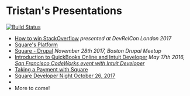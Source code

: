 # Tristan's Presentations
[![Build Status](https://travis-ci.org/tristansokol/Presentations.svg?branch=master)](https://travis-ci.org/tristansokol/Presentations)

* [How to win StackOverflow](https://tristansokol.github.io/Presentations/How%20to%20win%20StackOverflow/index.html) _presented at DevRelCon London 2017_
* [Square's Platform](https://tristansokol.github.io/Presentations/Square%20Platform%20Overview/index.html)
* [Square - Drupal](https://tristansokol.github.io/Presentations/Square-Drupal/index.html) _November 28th 2017, Boston Drupal Meetup_
* [Introduction to QuickBooks Online and Intuit Developer](https://github.com/tristansokol/Presentations/tree/master/introduction%20to%20QuickBooks%20Online%20and%20Intuit%20Developer)
        _May 17th 2016, [San Francisco CodeWorks event with Intuit Developer](https://www.eventbrite.com/e/intuit-developer-code-works-san-francisco-edition-tickets-24935867852)_
* [Taking a Payment with Square](https://tristansokol.github.io/Presentations/Taking%20a%20Payment%20with%20Square/index.html)
* [Square Developer Night October 26, 2017](https://tristansokol.github.io/Presentations/2017.10.26%20Developer%20Night/)
*
* More to come!
